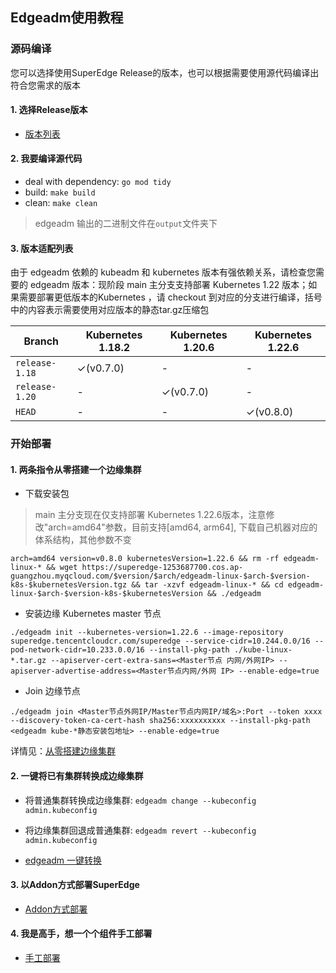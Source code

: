 ## Edgeadm使用教程

### 源码编译
您可以选择使用SuperEdge Release的版本，也可以根据需要使用源代码编译出符合您需求的版本

#### 1. 选择Release版本
- [版本列表](https://github.com/superedge/superedge/releases)

#### 2. 我要编译源代码

- deal with dependency: `go mod tidy`
- build: `make build`
- clean: `make clean`

> edgeadm 输出的二进制文件在`output`文件夹下

#### 3. 版本适配列表
由于 edgeadm 依赖的 kubeadm 和 kubernetes 版本有强依赖关系，请检查您需要的 edgeadm 版本：现阶段 main 主分支支持部署 Kubernetes 1.22 版本；如果需要部署更低版本的Kubernetes ，请 checkout 到对应的分支进行编译，括号中的内容表示需要使用对应版本的静态tar.gz压缩包

| Branch         | Kubernetes 1.18.2 | Kubernetes 1.20.6 | Kubernetes 1.22.6 |
| -------------- | ----------------- | ----------------- | ----------------- |
| `release-1.18` | ✓(v0.7.0)         | -                 | -                 |
| `release-1.20` | -                 | ✓(v0.7.0)         | -                 |
| `HEAD`         | -                 | -                 | ✓(v0.8.0)         |


### 开始部署

#### 1. 两条指令从零搭建一个边缘集群
-   下载安装包
> main 主分支现在仅支持部署 Kubernetes 1.22.6版本，注意修改"arch=amd64"参数，目前支持[amd64, arm64], 下载自己机器对应的体系结构，其他参数不变
```
arch=amd64 version=v0.8.0 kubernetesVersion=1.22.6 && rm -rf edgeadm-linux-* && wget https://superedge-1253687700.cos.ap-guangzhou.myqcloud.com/$version/$arch/edgeadm-linux-$arch-$version-k8s-$kubernetesVersion.tgz && tar -xzvf edgeadm-linux-* && cd edgeadm-linux-$arch-$version-k8s-$kubernetesVersion && ./edgeadm
```

-   安装边缘 Kubernetes master 节点
```shell
./edgeadm init --kubernetes-version=1.22.6 --image-repository superedge.tencentcloudcr.com/superedge --service-cidr=10.244.0.0/16 --pod-network-cidr=10.233.0.0/16 --install-pkg-path ./kube-linux-*.tar.gz --apiserver-cert-extra-sans=<Master节点 内网/外网IP> --apiserver-advertise-address=<Master节点内网/外网 IP> --enable-edge=true
```

-   Join 边缘节点
```shell
./edgeadm join <Master节点外网IP/Master节点内网IP/域名>:Port --token xxxx --discovery-token-ca-cert-hash sha256:xxxxxxxxxx --install-pkg-path <edgeadm kube-*静态安装包地址> --enable-edge=true 
```

详情见：[从零搭建边缘集群](./docs/installation/install_edge_kubernetes_CN.md)

#### 2. 一键将已有集群转换成边缘集群

- 将普通集群转换成边缘集群: `edgeadm change --kubeconfig admin.kubeconfig`

- 将边缘集群回退成普通集群: `edgeadm revert --kubeconfig admin.kubeconfig`

- [edgeadm 一键转换](./docs/installation/install_via_edgeadm_CN.md)

#### 3. 以Addon方式部署SuperEdge
- [Addon方式部署](./docs/installation/addon_superedge_CN.md)

#### 4. 我是高手，想一个个组件手工部署

- [手工部署](./docs/installation/install_manually_CN.md)
